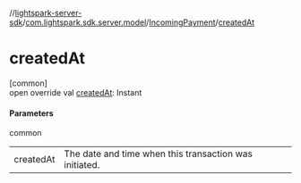 //[lightspark-server-sdk](../../../index.md)/[com.lightspark.sdk.server.model](../index.md)/[IncomingPayment](index.md)/[createdAt](created-at.md)

# createdAt

[common]\
open override val [createdAt](created-at.md): Instant

#### Parameters

common

| | |
|---|---|
| createdAt | The date and time when this transaction was initiated. |
